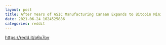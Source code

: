 ```yaml
--- 
layout: post 
title: After Years of ASIC Manufacturing Canaan Expands to Bitcoin Mining in Kazakhstan 
date: 2021-06-24 1624525886 
categories: reddit 
--- 
```

https://redd.it/o6x7oy